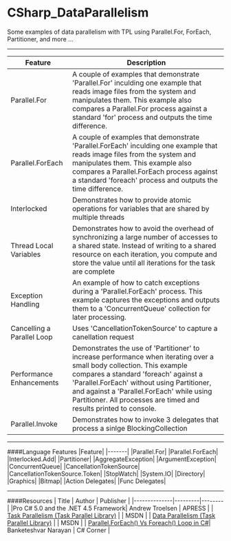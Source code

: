 # CSharp_DataParallelism
Some examples of data parallelism with TPL using Parallel.For, ForEach, Partitioner, and more ...

---
|Feature |Description |
|--------|------------|
|Parallel.For | A couple of examples that demonstrate 'Parallel.For' inculding one example that reads image files from the system and manipulates them. This example also compares a Parallel.For process against a standard 'for' process and outputs the time difference. |
|Parallel.ForEach | A couple of examples that demonstrate 'Parallel.ForEach' inculding one example that reads image files from the system and manipulates them. This example also compares a Parallel.ForEach process against a standard 'foreach' process and outputs the time difference. |
|Interlocked | Demonstrates how to provide atomic operations for variables that are shared by multiple threads |
| Thread Local Variables | Demonstrates how to avoid the overhead of synchronizing a large number of accesses to a shared state. Instead of writing to a shared resource on each iteration, you compute and store the value until all iterations for the task are complete |
|Exception Handling | An example of how to catch exceptions during a 'Parallel.ForEach' process. This example captures the exceptions and outputs them to a 'ConcurrentQueue' collection for later processing. |
|Cancelling a Parallel Loop | Uses 'CancellationTokenSource' to capture a canellation request |
|Performance Enhancements | Demonstrates the use of 'Partitioner' to increase performance when iterating over a small body collection. This example compares a standard 'foreach' against a 'Parallel.ForEach' without using Partitioner, and against a 'Parallel.ForEach' while using Partitioner. All processes are timed and results printed to console.|
|Parallel.Invoke| Demonstrates how to invoke 3 delegates that process a sinlge BlockingCollection |

---
####Language Features
|Feature|
|-------|
|Parallel.For|
|Parallel.ForEach|
|Interlocked.Add|
|Partitioner|
|AggregateException|
|ArgumentException|
|ConcurrentQueue|
|CancellationTokenSource|
|CancellationTokenSource.Token|
|StopWatch|
|System.IO|
|Directory|
|Graphics|
|Bitmap|
|Action Delegates|
|Func Delegates|

---
####Resources
| Title | Author | Publisher |
|--------------|---------|--------|
|Pro C# 5.0 and the .NET 4.5 Framework| Andrew Troelsen | APRESS |
| [Task Parallelism (Task Parallel Library)](https://msdn.microsoft.com/en-us/library/dd537609(v=vs.110).aspx) |  | MSDN |
| [Data Parallelism (Task Parallel Library)](https://msdn.microsoft.com/en-us/library/dd537608(v=vs.110).aspx) |  | MSDN |
| [Parallel.ForEach() Vs Foreach() Loop in C#](http://www.c-sharpcorner.com/UploadFile/efa3cf/parallel-foreach-vs-foreach-loop-in-C-Sharp/)| Banketeshvar Narayan | C# Corner |
